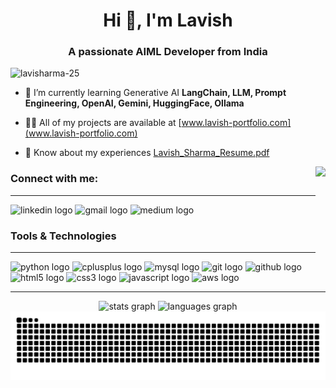 <h1 align="center">Hi 👋, I'm Lavish</h1>
<h3 align="center">A passionate AIML Developer from India</h3>
<div>
<p align="left"> <img src="https://komarev.com/ghpvc/?username=lavisharma-25&label=Profile%20views&color=0e75b6&style=flat" alt="lavisharma-25" /> </p>

- 🌱 I’m currently learning Generative AI **LangChain, LLM, Prompt Engineering, OpenAI, Gemini, HuggingFace, Ollama**
- 👨‍💻 All of my projects are available at [www.lavish-portfolio.com](www.lavish-portfolio.com)
- 📄 Know about my experiences [Lavish_Sharma_Resume.pdf](Lavish_Sharma_Resume.pdf)


  <img align="right" height="150" src="https://codebulletin.github.io/MyPortfolio/assets/gif/coding.3272fa9c861c718b769a..gif"  />

</div>

<h3 align="left">Connect with me:</h3>
<hr>
<p align="left">
  <div align="left">
    <a href="https://linkedin.com/in/lavish-sharma-0108nm" target="blank" style="text-decoration: none;">
      <img src="https://raw.githubusercontent.com/maurodesouza/profile-readme-generator/master/src/assets/icons/social/linkedin/default.svg" height="40" alt="linkedin logo" />
    </a>
    <a href="mailto:lavish.sh25@gmail.com" target="blank" style="text-decoration: none;">
      <img src="https://raw.githubusercontent.com/maurodesouza/profile-readme-generator/master/src/assets/icons/social/gmail/default.svg" height="40" alt="gmail logo" />
    </a>
    <a href="https://medium.com/@lavish-sharma" target="blank" style="text-decoration: none;">
      <img src="https://raw.githubusercontent.com/maurodesouza/profile-readme-generator/master/src/assets/icons/social/medium/default.svg" height="40" alt="medium logo" />
    </a>
  </div>
</p>


<h3 align="left">Tools & Technologies</h3><hr>
<p align="left">
  <img src="https://cdn.jsdelivr.net/gh/devicons/devicon/icons/python/python-original.svg" height="40" alt="python logo"  />
  <img src="https://cdn.jsdelivr.net/gh/devicons/devicon/icons/cplusplus/cplusplus-original.svg" height="40" alt="cplusplus logo"  />
  <img src="https://cdn.jsdelivr.net/gh/devicons/devicon/icons/mysql/mysql-original.svg" height="40" alt="mysql logo"  />
  <img src="https://cdn.jsdelivr.net/gh/devicons/devicon/icons/git/git-original.svg" height="40" alt="git logo"  />
  <img src="https://cdn.jsdelivr.net/gh/devicons/devicon/icons/github/github-original.svg" height="40" alt="github logo"  />
  <img src="https://cdn.jsdelivr.net/gh/devicons/devicon/icons/html5/html5-original.svg" height="40" alt="html5 logo"  />
  <img src="https://cdn.jsdelivr.net/gh/devicons/devicon/icons/css3/css3-original.svg" height="40" alt="css3 logo"  />
  <img src="https://cdn.jsdelivr.net/gh/devicons/devicon/icons/javascript/javascript-original.svg" height="40" alt="javascript logo"  />
  <img src="https://cdn.jsdelivr.net/gh/devicons/devicon/icons/amazonwebservices/amazonwebservices-line-wordmark.svg" height="40" alt="aws logo"  />  
  </p>
  

<hr>

























<div align="center">
  <img src="https://github-readme-stats.vercel.app/api?username=lavisharma-25&hide_title=false&hide_rank=false&show_icons=true&include_all_commits=true&count_private=true&disable_animations=false&theme=dracula&locale=en&hide_border=false" height="150" alt="stats graph"  />
  <img src="https://github-readme-stats.vercel.app/api/top-langs?username=lavisharma-25&locale=en&hide_title=false&layout=compact&card_width=320&langs_count=5&theme=dracula&hide_border=false" height="150" alt="languages graph"  />
</div>

<img src="https://raw.githubusercontent.com/lavisharma-25/lavisharma-25/output/snake.svg" alt="Snake animation" />
